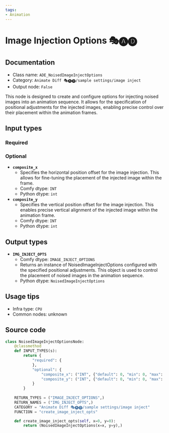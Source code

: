 ```yaml
---
tags:
- Animation
---
```


# Image Injection Options 🎭🅐🅓
## Documentation
- Class name: `ADE_NoisedImageInjectOptions`
- Category: `Animate Diff 🎭🅐🅓/sample settings/image inject`
- Output node: `False`

This node is designed to create and configure options for injecting noised images into an animation sequence. It allows for the specification of positional adjustments for the injected images, enabling precise control over their placement within the animation frames.
## Input types
### Required
### Optional
- **`composite_x`**
    - Specifies the horizontal position offset for the image injection. This allows for fine-tuning the placement of the injected image within the frame.
    - Comfy dtype: `INT`
    - Python dtype: `int`
- **`composite_y`**
    - Specifies the vertical position offset for the image injection. This enables precise vertical alignment of the injected image within the animation frame.
    - Comfy dtype: `INT`
    - Python dtype: `int`
## Output types
- **`IMG_INJECT_OPTS`**
    - Comfy dtype: `IMAGE_INJECT_OPTIONS`
    - Returns an instance of NoisedImageInjectOptions configured with the specified positional adjustments. This object is used to control the placement of noised images in the animation sequence.
    - Python dtype: `NoisedImageInjectOptions`
## Usage tips
- Infra type: `CPU`
- Common nodes: unknown


## Source code
```python
class NoisedImageInjectOptionsNode:
    @classmethod
    def INPUT_TYPES(s):
        return {
            "required": {
            },
            "optional": {
                "composite_x": ("INT", {"default": 0, "min": 0, "max": MAX_RESOLUTION, "step": 1}),
                "composite_y": ("INT", {"default": 0, "min": 0, "max": MAX_RESOLUTION, "step": 1}),
            }
        }
    
    RETURN_TYPES = ("IMAGE_INJECT_OPTIONS",)
    RETURN_NAMES = ("IMG_INJECT_OPTS",)
    CATEGORY = "Animate Diff 🎭🅐🅓/sample settings/image inject"
    FUNCTION = "create_image_inject_opts"

    def create_image_inject_opts(self, x=0, y=0):
        return (NoisedImageInjectOptions(x=x, y=y),)

```
